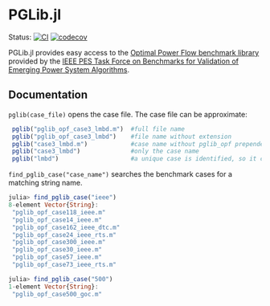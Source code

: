 # PGLib.jl

Status:
[![CI](https://github.com/noahrhodes/PGLib.jl/workflows/CI/badge.svg)](https://github.com/noahrhodes/PGLib.jl/actions?query=workflow%3ACI)
[![codecov](https://codecov.io/gh/noahrhodes/PGLib.jl/branch/master/graph/badge.svg)](https://codecov.io/gh/noahrhodes/PGLib.jl)
</p>

PGLib.jl provides easy access to the [Optimal Power Flow benchmark library](https://github.com/power-grid-lib/pglib-opf) provided by the [IEEE PES Task Force on Benchmarks for Validation of Emerging Power System Algorithms](https://power-grid-lib.github.io/).

## Documentation

`pglib(case_file)` opens the case file.  The case file can be approximate:

```julia
 pglib("pglib_opf_case3_lmbd.m")  #full file name
 pglib("pglib_opf_case3_lmbd")    #file name without extension
 pglib("case3_lmbd.m")            #case name without pglib_opf prepended
 pglib("case3_lmbd")              #only the case name
 pglib("lmbd")                    #a unique case is identified, so it can be opened
```

`find_pglib_case("case_name")` searches the benchmark cases for a matching string name.

```julia
julia> find_pglib_case("ieee")
8-element Vector{String}:
 "pglib_opf_case118_ieee.m"
 "pglib_opf_case14_ieee.m"
 "pglib_opf_case162_ieee_dtc.m"
 "pglib_opf_case24_ieee_rts.m"
 "pglib_opf_case300_ieee.m"
 "pglib_opf_case30_ieee.m"
 "pglib_opf_case57_ieee.m"
 "pglib_opf_case73_ieee_rts.m"

julia> find_pglib_case("500")
1-element Vector{String}:
 "pglib_opf_case500_goc.m"
 ```
